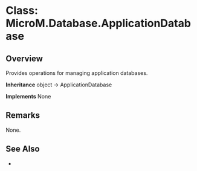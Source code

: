 # Class: MicroM.Database.ApplicationDatabase
## Overview
Provides operations for managing application databases.

**Inheritance**
object -> ApplicationDatabase

**Implements**
None

## Remarks
None.

## See Also
-
